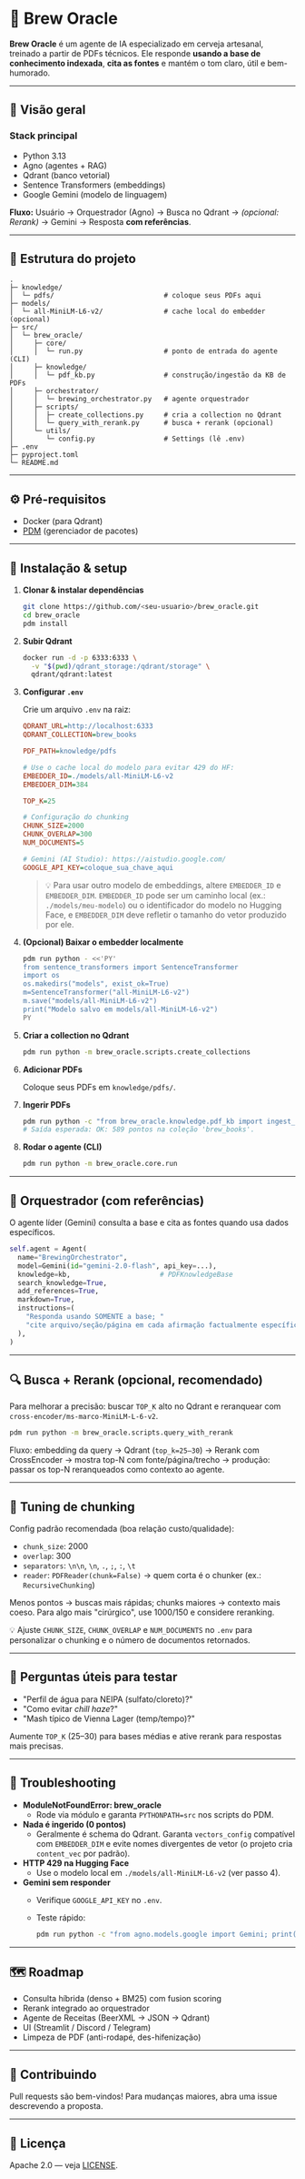 # 🍺 Brew Oracle

**Brew Oracle** é um agente de IA especializado em cerveja artesanal, treinado a partir de PDFs técnicos.
Ele responde **usando a base de conhecimento indexada**, **cita as fontes** e mantém o tom claro, útil e bem-humorado.

---

## 🔎 Visão geral

### Stack principal

- Python 3.13
- Agno (agentes + RAG)
- Qdrant (banco vetorial)
- Sentence Transformers (embeddings)
- Google Gemini (modelo de linguagem)

**Fluxo:** Usuário → Orquestrador (Agno) → Busca no Qdrant → *(opcional: Rerank)* → Gemini → Resposta **com referências**.

---

## 📁 Estrutura do projeto

```
.
├─ knowledge/
│  └─ pdfs/                           # coloque seus PDFs aqui
├─ models/
│  └─ all-MiniLM-L6-v2/               # cache local do embedder (opcional)
├─ src/
│  └─ brew_oracle/
│     ├─ core/
│     │  └─ run.py                    # ponto de entrada do agente (CLI)
│     ├─ knowledge/
│     │  └─ pdf_kb.py                 # construção/ingestão da KB de PDFs
│     ├─ orchestrator/
│     │  └─ brewing_orchestrator.py   # agente orquestrador
│     ├─ scripts/
│     │  ├─ create_collections.py     # cria a collection no Qdrant
│     │  └─ query_with_rerank.py      # busca + rerank (opcional)
│     └─ utils/
│        └─ config.py                 # Settings (lê .env)
├─ .env
├─ pyproject.toml
└─ README.md
```

---

## ⚙️ Pré-requisitos

- Docker (para Qdrant)
- [PDM](https://pdm.fming.dev/) (gerenciador de pacotes)

---

## 🚀 Instalação & setup

1. **Clonar & instalar dependências**

    ```bash
    git clone https://github.com/<seu-usuario>/brew_oracle.git
    cd brew_oracle
    pdm install
    ```

2. **Subir Qdrant**

    ```bash
    docker run -d -p 6333:6333 \
      -v "$(pwd)/qdrant_storage:/qdrant/storage" \
      qdrant/qdrant:latest
    ```

3. **Configurar `.env`**

    Crie um arquivo `.env` na raiz:

    ```ini
    QDRANT_URL=http://localhost:6333
    QDRANT_COLLECTION=brew_books

    PDF_PATH=knowledge/pdfs

    # Use o cache local do modelo para evitar 429 do HF:
    EMBEDDER_ID=./models/all-MiniLM-L6-v2
    EMBEDDER_DIM=384

    TOP_K=25

    # Configuração do chunking
    CHUNK_SIZE=2000
    CHUNK_OVERLAP=300
    NUM_DOCUMENTS=5

    # Gemini (AI Studio): https://aistudio.google.com/
    GOOGLE_API_KEY=coloque_sua_chave_aqui
    ```

    > 💡 Para usar outro modelo de embeddings, altere `EMBEDDER_ID` e `EMBEDDER_DIM`.
    > `EMBEDDER_ID` pode ser um caminho local (ex.: `./models/meu-modelo`) ou o
    > identificador do modelo no Hugging Face, e `EMBEDDER_DIM` deve refletir o
    > tamanho do vetor produzido por ele.

4. **(Opcional) Baixar o embedder localmente**

    ```bash
    pdm run python - <<'PY'
    from sentence_transformers import SentenceTransformer
    import os
    os.makedirs("models", exist_ok=True)
    m=SentenceTransformer("all-MiniLM-L6-v2")
    m.save("models/all-MiniLM-L6-v2")
    print("Modelo salvo em models/all-MiniLM-L6-v2")
    PY
    ```

5. **Criar a collection no Qdrant**

    ```bash
    pdm run python -m brew_oracle.scripts.create_collections
    ```

6. **Adicionar PDFs**

    Coloque seus PDFs em `knowledge/pdfs/`.

7. **Ingerir PDFs**

    ```bash
    pdm run python -c "from brew_oracle.knowledge.pdf_kb import ingest_pdfs; ingest_pdfs()"
    # Saída esperada: OK: 589 pontos na coleção 'brew_books'.
    ```

8. **Rodar o agente (CLI)**

    ```bash
    pdm run python -m brew_oracle.core.run
    ```

---

## 🧠 Orquestrador (com referências)

O agente líder (Gemini) consulta a base e cita as fontes quando usa dados específicos.

```python
self.agent = Agent(
  name="BrewingOrchestrator",
  model=Gemini(id="gemini-2.0-flash", api_key=...),
  knowledge=kb,                      # PDFKnowledgeBase
  search_knowledge=True,
  add_references=True,
  markdown=True,
  instructions=(
    "Responda usando SOMENTE a base; "
    "cite arquivo/seção/página em cada afirmação factualmente específica."
  ),
)
```

---

## 🔍 Busca + Rerank (opcional, recomendado)

Para melhorar a precisão: buscar `TOP_K` alto no Qdrant e reranquear com `cross-encoder/ms-marco-MiniLM-L-6-v2`.

```bash
pdm run python -m brew_oracle.scripts.query_with_rerank
```

Fluxo: embedding da query → Qdrant (`top_k=25–30`) → Rerank com CrossEncoder → mostra top-N com fonte/página/trecho → produção: passar os top-N reranqueados como contexto ao agente.

---

## 🔧 Tuning de chunking

Config padrão recomendada (boa relação custo/qualidade):

- `chunk_size`: 2000
- `overlap`: 300
- `separators`: `\n\n`, `\n`, `.`, `;`, `:`, `\t`
- `reader`: `PDFReader(chunk=False)` → quem corta é o chunker (ex.: `RecursiveChunking`)

Menos pontos → buscas mais rápidas; chunks maiores → contexto mais coeso.
Para algo mais "cirúrgico", use 1000/150 e considere reranking.

💡 Ajuste `CHUNK_SIZE`, `CHUNK_OVERLAP` e `NUM_DOCUMENTS` no `.env` para personalizar o chunking e o número de documentos retornados.

---

## 🧪 Perguntas úteis para testar

- "Perfil de água para NEIPA (sulfato/cloreto)?"
- "Como evitar *chill haze*?"
- "Mash típico de Vienna Lager (temp/tempo)?"

Aumente `TOP_K` (25–30) para bases médias e ative rerank para respostas mais precisas.

---

## 🧯 Troubleshooting

- **ModuleNotFoundError: brew_oracle**
  - Rode via módulo e garanta `PYTHONPATH=src` nos scripts do PDM.
- **Nada é ingerido (0 pontos)**
  - Geralmente é schema do Qdrant. Garanta `vectors_config` compatível com `EMBEDDER_DIM` e evite nomes divergentes de vetor (o projeto cria `content_vec` por padrão).
- **HTTP 429 na Hugging Face**
  - Use o modelo local em `./models/all-MiniLM-L6-v2` (ver passo 4).
- **Gemini sem responder**
  - Verifique `GOOGLE_API_KEY` no `.env`.
  - Teste rápido:

    ```bash
    pdm run python -c "from agno.models.google import Gemini; print(Gemini(id='gemini-2.0-flash', api_key='...').response([{'role':'user','content':'oi'}]).content)"
    ```

---

## 🗺️ Roadmap

- Consulta híbrida (denso + BM25) com fusion scoring
- Rerank integrado ao orquestrador
- Agente de Receitas (BeerXML → JSON → Qdrant)
- UI (Streamlit / Discord / Telegram)
- Limpeza de PDF (anti-rodapé, des-hifenização)

---

## 🤝 Contribuindo

Pull requests são bem-vindos! Para mudanças maiores, abra uma issue descrevendo a proposta.

---

## 📄 Licença

Apache 2.0 — veja [LICENSE](LICENSE).

